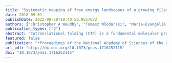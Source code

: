 ```yaml
---
title: "Systematic mapping of free energy landscapes of a growing filamin domain during biosynthesis."
date: 2018-09-01
publishDate: 2022-08-20T19:40:50.955767Z
authors: ["Christopher A Waudby", "Tomasz Włodarski", "Maria-Evangelia Karyadi", "Anaïs M E Cassaignau", "Sammy H S Chan", "Anne S Wentink", "Julian M Schmidt-Engler", "Carlo Camilloni", "Michele Vendruscolo", "Lisa D Cabrita", "John Christodoulou"]
publication_types: ["2"]
abstract: "Cotranslational folding (CTF) is a fundamental molecular process that ensures efficient protein biosynthesis and minimizes the formation of misfolded states. However, the complexity of this process makes it extremely challenging to obtain structural characterizations of CTF pathways. Here, we correlate observations of translationally arrested nascent chains with those of a systematic C-terminal truncation strategy. We create a detailed description of chain length-dependent free energy landscapes associated with folding of the FLN5 filamin domain, in isolation and on the ribosome, and thus, quantify a substantial destabilization of the native structure on the ribosome. We identify and characterize two folding intermediates formed in isolation, including a partially folded intermediate associated with the isomerization of a conserved cis proline residue. The slow folding associated with this process raises the prospect that neighboring unfolded domains might accumulate and misfold during biosynthesis. We develop a simple model to quantify the risk of misfolding in this situation and show that catalysis of folding by peptidyl-prolyl isomerases is sufficient to eliminate this hazard. Copyright o̧pyright 2018 the Author(s). Published by PNAS."
featured: false
publication: "*Proceedings of the National Academy of Sciences of the United States of America*"
url_pdf: "http://dx.doi.org/10.1073/pnas.1716252115"
doi: "10.1073/pnas.1716252115"
---
```


